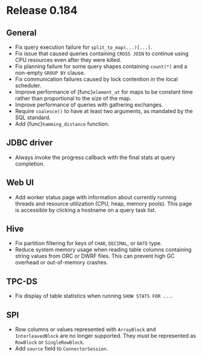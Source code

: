 # Release 0.184

## General

- Fix query execution failure for `split_to_map(...)[...]`.
- Fix issue that caused queries containing `CROSS JOIN` to continue using CPU resources
  even after they were killed.
- Fix planning failure for some query shapes containing `count(*)` and a non-empty
  `GROUP BY` clause.
- Fix communication failures caused by lock contention in the local scheduler.
- Improve performance of {func}`element_at` for maps to be constant time rather than
  proportional to the size of the map.
- Improve performance of queries with gathering exchanges.
- Require `coalesce()` to have at least two arguments, as mandated by the SQL standard.
- Add {func}`hamming_distance` function.

## JDBC driver

- Always invoke the progress callback with the final stats at query completion.

## Web UI

- Add worker status page with information about currently running threads
  and resource utilization (CPU, heap, memory pools). This page is accessible
  by clicking a hostname on a query task list.

## Hive

- Fix partition filtering for keys of `CHAR`, `DECIMAL`, or `DATE` type.
- Reduce system memory usage when reading table columns containing string values
  from ORC or DWRF files. This can prevent high GC overhead or out-of-memory crashes.

## TPC-DS

- Fix display of table statistics when running `SHOW STATS FOR ...`.

## SPI

- Row columns or values represented with `ArrayBlock` and `InterleavedBlock` are
  no longer supported. They must be represented as `RowBlock` or `SingleRowBlock`.
- Add `source` field to `ConnectorSession`.
